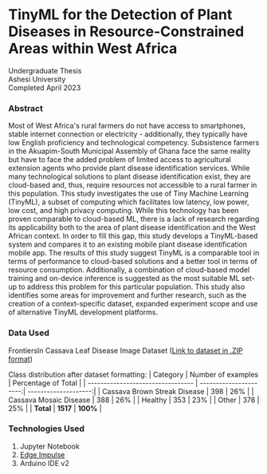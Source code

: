 # TinyML for the Detection of Plant Diseases in Resource-Constrained Areas within West Africa
Undergraduate Thesis <br />
Ashesi University <br />
Completed April 2023

### Abstract
Most of West Africa's rural farmers do not have access to smartphones, stable internet connection or electricity - additionally, they typically have low English proficiency and technological competency. Subsistence farmers in the Akuapim-South Municipal Assembly of Ghana face the same reality but have to face the added problem of limited access to agricultural extension agents who provide plant disease identification services. While many technological solutions to plant disease identification exist, they are cloud-based and, thus, require resources not accessible to a rural farmer in this population.  This study investigates the use of Tiny Machine Learning (TinyML), a subset of computing which facilitates low latency, low power, low cost, and high privacy computing. While this technology has been proven comparable to cloud-based ML, there is a lack of research regarding its applicability both to the area of plant disease identification and the West African context. In order to fill this gap, this study develops a TinyML-based system and compares it to an existing mobile plant disease identification mobile app. The results of this study suggest TinyML is a comparable tool in terms of performance to cloud-based solutions and a better tool in terms of resource consumption. Additionally, a combination of cloud-based model training and on-device inference is suggested as the most suitable ML set-up to address this problem for this particular population.  This study also identifies some areas for improvement and further research, such as the creation of a context-specific dataset, expanded experiment scope and use of alternative TinyML development platforms. 

### Data Used
FrontiersIn Cassava Leaf Disease Image Dataset ([Link to dataset in .ZIP format](https://scholarsphere.psu.edu/resources/215d1acd-2c1e-440b-a27a-03d212761ef7))

Class distribution after dataset formatting:
| Category                          | Number of examples     | Percentage of Total  |
| --------------------------------- | ----------------------:| --------------------:|
| Cassava Brown Streak Disease      | 398                    | 26%                  |
| Cassava Mosaic Disease            | 388                    | 26%                  |
| Healthy                           | 353                    | 23%                  | 
| Other                             | 378                    | 25%                  |
| **Total**                         | **1517**               | **100%**             |

### Technologies Used
1. Jupyter Notebook
2. [Edge Impulse](https://www.edgeimpulse.com/)
3. Arduino IDE v2
